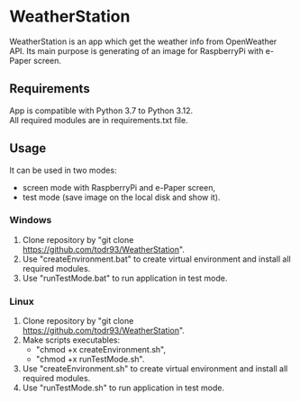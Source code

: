 # WeatherStation
WeatherStation is an app which get the weather info from OpenWeather API.
Its main purpose is generating of an image for RaspberryPi with e-Paper screen.

## Requirements
App is compatible with Python 3.7 to Python 3.12. \
All required modules are in requirements.txt file.

## Usage
It can be used in two modes:
- screen mode with RaspberryPi and e-Paper screen, 
- test mode (save image on the local disk and show it).

### Windows
1. Clone repository by "git clone https://github.com/todr93/WeatherStation".
1. Use "createEnvironment.bat" to create virtual environment and install all required modules.
1. Use "runTestMode.bat" to run application in test mode.

### Linux
1. Clone repository by "git clone https://github.com/todr93/WeatherStation".
1. Make scripts executables:  
    - "chmod +x createEnvironment.sh",
    - "chmod +x runTestMode.sh".
1. Use "createEnvironment.sh" to create virtual environment and install all required modules.
1. Use "runTestMode.sh" to run application in test mode.
